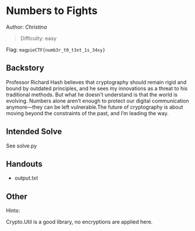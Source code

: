 # Numbers to Fights

Author: *Christina*

>Difficulty: easy

Flag: `magpieCTF{numb3r_t0_t3xt_1s_34sy}`

## Backstory

Professor Richard Hash believes that cryptography should remain rigid and bound by outdated principles, and he sees my innovations as a threat to his traditional methods. But what he doesn't understand is that the world is evolving. Numbers alone aren’t enough to protect our digital communication anymore—they can be left vulnerable.The future of cryptography is about moving beyond the constraints of the past, and I’m leading the way.

## Intended Solve

See solve.py

## Handouts

- output.txt

## Other

Hints:

Crypto.Util is a good library, no encryptions are applied here.
